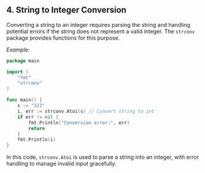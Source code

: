 ## 4. String to Integer Conversion

Converting a string to an integer requires parsing the string and handling potential errors if the string does not represent a valid integer. The `strconv` package provides functions for this purpose.

_Example:_

```go
package main

import (
    "fmt"
    "strconv"
)

func main() {
    s := "123"
    i, err := strconv.Atoi(s) // Convert string to int
    if err != nil {
        fmt.Println("Conversion error:", err)
        return
    }
    fmt.Println(i)
}
```

In this code, `strconv.Atoi` is used to parse a string into an integer, with error handling to manage invalid input gracefully.
